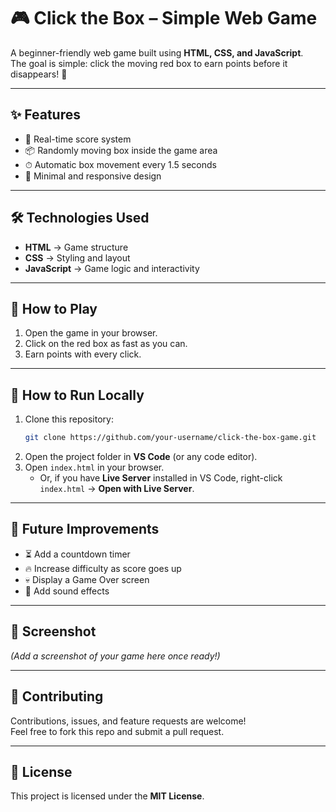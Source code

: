 # 🎮 Click the Box – Simple Web Game  

A beginner-friendly web game built using **HTML, CSS, and JavaScript**.  
The goal is simple: click the moving red box to earn points before it disappears! 🚀  

---

## ✨ Features
- 🎯 Real-time score system  
- 📦 Randomly moving box inside the game area  
- ⏱ Automatic box movement every 1.5 seconds  
- 🎨 Minimal and responsive design  

---

## 🛠 Technologies Used
- **HTML** → Game structure  
- **CSS** → Styling and layout  
- **JavaScript** → Game logic and interactivity  

---

## 🚀 How to Play
1. Open the game in your browser.  
2. Click on the red box as fast as you can.  
3. Earn points with every click.  

---

## 📂 How to Run Locally
1. Clone this repository:  
   ```bash
   git clone https://github.com/your-username/click-the-box-game.git
   ```
2. Open the project folder in **VS Code** (or any code editor).  
3. Open `index.html` in your browser.  
   - Or, if you have **Live Server** installed in VS Code, right-click `index.html` → **Open with Live Server**.  

---

## 🎯 Future Improvements
- ⏳ Add a countdown timer  
- 🔥 Increase difficulty as score goes up  
- 💀 Display a Game Over screen  
- 🎵 Add sound effects  

---

## 📸 Screenshot  
*(Add a screenshot of your game here once ready!)*  

---

## 🤝 Contributing
Contributions, issues, and feature requests are welcome!  
Feel free to fork this repo and submit a pull request.  

---

## 📜 License
This project is licensed under the **MIT License**.  
